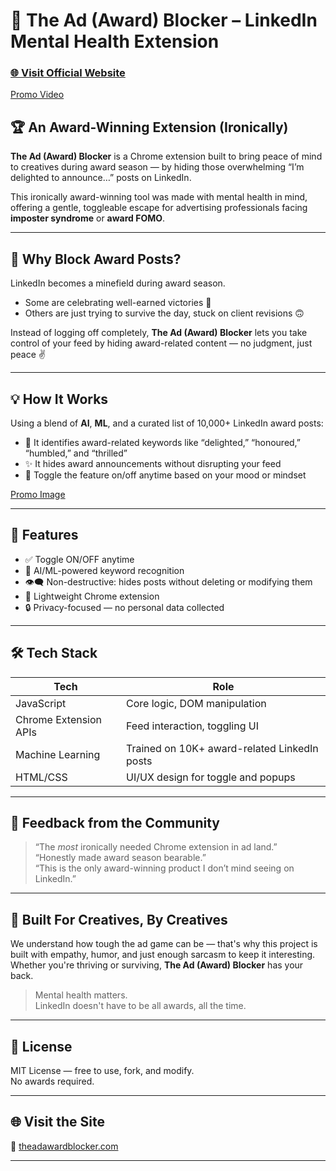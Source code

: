# 🧠 The Ad (Award) Blocker – LinkedIn Mental Health Extension  
### [🌐 Visit Official Website](https://theadawardblocker.com/)

[Promo Video](https://github.com/user-attachments/assets/92cdc49b-824c-431a-b55c-82ccead1b87c)

## 🏆 An Award-Winning Extension (Ironically)

**The Ad (Award) Blocker** is a Chrome extension built to bring peace of mind to creatives during award season — by hiding those overwhelming “I’m delighted to announce…” posts on LinkedIn.

This ironically award-winning tool was made with mental health in mind, offering a gentle, toggleable escape for advertising professionals facing **imposter syndrome** or **award FOMO**.

---

## 🚫 Why Block Award Posts?

LinkedIn becomes a minefield during award season.

- Some are celebrating well-earned victories 🏅  
- Others are just trying to survive the day, stuck on client revisions 🙃

Instead of logging off completely, **The Ad (Award) Blocker** lets you take control of your feed by hiding award-related content — no judgment, just peace ✌️

---

## 💡 How It Works

Using a blend of **AI**, **ML**, and a curated list of 10,000+ LinkedIn award posts:

- 🧠 It identifies award-related keywords like “delighted,” “honoured,” “humbled,” and “thrilled”
- ✨ It hides award announcements without disrupting your feed
- 🔁 Toggle the feature on/off anytime based on your mood or mindset

[Promo Image](promo1.png)

---

## 🔧 Features

- ✅ Toggle ON/OFF anytime  
- 🧠 AI/ML-powered keyword recognition  
- 👁️‍🗨️ Non-destructive: hides posts without deleting or modifying them  
- 🧩 Lightweight Chrome extension  
- 🔒 Privacy-focused — no personal data collected  

---

## 🛠️ Tech Stack

| Tech              | Role                                     |
|------------------|------------------------------------------|
| JavaScript        | Core logic, DOM manipulation             |
| Chrome Extension APIs | Feed interaction, toggling UI          |
| Machine Learning  | Trained on 10K+ award-related LinkedIn posts |
| HTML/CSS          | UI/UX design for toggle and popups       |

---

## 💬 Feedback from the Community

> “The *most* ironically needed Chrome extension in ad land.”  
> “Honestly made award season bearable.”  
> “This is the only award-winning product I don’t mind seeing on LinkedIn.”

---

## 🤝 Built For Creatives, By Creatives

We understand how tough the ad game can be — that's why this project is built with empathy, humor, and just enough sarcasm to keep it interesting. Whether you're thriving or surviving, **The Ad (Award) Blocker** has your back.

> Mental health matters.  
> LinkedIn doesn't have to be all awards, all the time.

---

## 📄 License

MIT License — free to use, fork, and modify.  
No awards required.

---

## 🌐 Visit the Site

📌 [theadawardblocker.com](https://theadawardblocker.com/)

---
